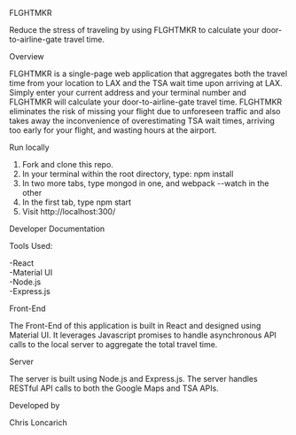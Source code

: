 
FLGHTMKR</br >

Reduce the stress of traveling by using FLGHTMKR to calculate your door-to-airline-gate travel time. </br >

Overview

FLGHTMKR is a single-page web application that aggregates both the travel time from your location to LAX and the TSA wait time upon arriving at LAX. Simply enter your current address and your terminal number and FLGHTMKR will calculate your door-to-airline-gate travel time. FLGHTMKR eliminates the risk of missing your flight due to unforeseen traffic and also takes away the inconvenience of overestimating TSA wait times, arriving too early for your flight, and wasting hours at the airport.

Run locally

1. Fork and clone this repo.
2. In your terminal within the root directory, type: npm install
3. In two more tabs, type mongod in one, and webpack --watch in the other
4. In the first tab, type npm start
5. Visit http://localhost:300/

Developer Documentation

Tools Used:</br>

-React </br >
-Material UI </br >
-Node.js </br >
-Express.js </br >

Front-End

The Front-End of this application is built in React and designed using Material UI. It leverages Javascript promises to handle asynchronous API calls to the local server to aggregate the total travel time.

Server

The server is built using Node.js and Express.js. The server handles RESTful API calls to both the Google Maps and TSA APIs.

Developed by

Chris Loncarich